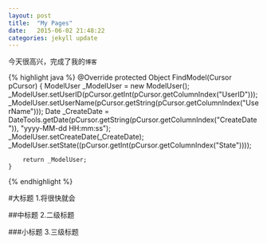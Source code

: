 ```yaml
---
layout: post
title:  "My Pages"
date:   2015-06-02 21:48:22
categories: jekyll update
---
```

今天很高兴，完成了我的`博客`

{% highlight java %}
@Override
	protected Object FindModel(Cursor pCursor) {
		ModelUser _ModelUser = new ModelUser();
		_ModelUser.setUserID(pCursor.getInt(pCursor.getColumnIndex("UserID")));
		_ModelUser.setUserName(pCursor.getString(pCursor.getColumnIndex("UserName")));
		Date _CreateDate = DateTools.getDate(pCursor.getString(pCursor.getColumnIndex("CreateDate")), "yyyy-MM-dd HH:mm:ss");	
		_ModelUser.setCreateDate(_CreateDate);
		_ModelUser.setState((pCursor.getInt(pCursor.getColumnIndex("State"))));
		
		return _ModelUser;
	}
{% endhighlight %}

#大标题
1.将很快就会

##中标题
2.二级标题

###小标题
3.三级标题